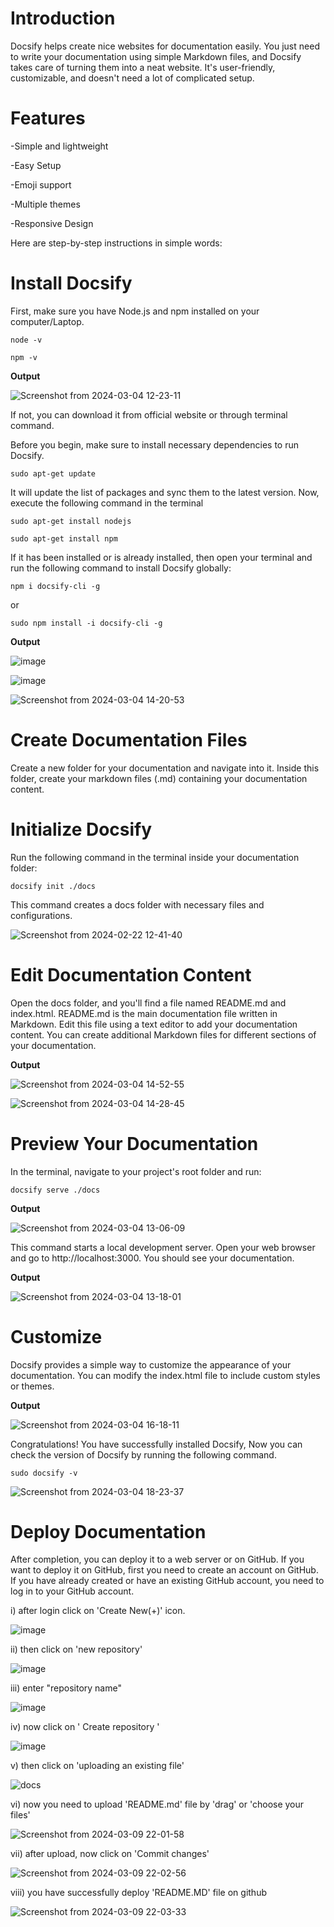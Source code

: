 # Introduction

Docsify helps create nice websites for documentation easily. You just need to write your documentation using simple Markdown files, and Docsify takes care of turning them into a neat website. It's user-friendly, customizable, and doesn't need a lot of complicated setup.

# Features

-Simple and lightweight

-Easy Setup

-Emoji support

-Multiple themes

-Responsive Design


Here are step-by-step instructions in simple words:

# Install Docsify

First, make sure you have Node.js and npm installed on your computer/Laptop.
```
node -v
```
```
npm -v
```

**Output**

![Screenshot from 2024-03-04 12-23-11](https://github.com/ErSachinBhati/Docsify/assets/158732178/b10654aa-bc76-47d0-b62d-279f1f969697)


If not, you can download it from official website or through terminal command.

Before you begin, make sure to install necessary dependencies to run Docsify.

```
sudo apt-get update
```

It will update the list of packages and sync them to the latest version.
Now, execute the following command in the terminal

```
sudo apt-get install nodejs
```
```
sudo apt-get install npm
```


If it has been installed or is already installed, then open your terminal and run the following command to install Docsify globally:

```
npm i docsify-cli -g
```
 or
```
sudo npm install -i docsify-cli -g
```

**Output**


![image](https://github.com/ErSachinBhati/Docsify/assets/158732178/c949d253-5243-41d7-808b-c78dd0cf7a11)


![image](https://github.com/ErSachinBhati/Docsify/assets/158732178/7cc7d4d4-5abc-47db-8a99-e82da9b20627)


![Screenshot from 2024-03-04 14-20-53](https://github.com/ErSachinBhati/Docsify/assets/158732178/6bfc35b1-4543-41ff-aa44-d45e1f040f4a)



# Create Documentation Files

Create a new folder for your documentation and navigate into it. Inside this folder, create your markdown files (.md) containing your documentation content.


 # Initialize Docsify

Run the following command in the terminal inside your documentation folder:

```
docsify init ./docs
```

This command creates a docs folder with necessary files and configurations.


![Screenshot from 2024-02-22 12-41-40](https://github.com/ErSachinBhati/Docsify/assets/158732178/5a643e3b-432c-450f-9170-454b57c97409)



 # Edit Documentation Content

Open the docs folder, and you'll find a file named README.md and index.html. README.md is the main documentation file written in Markdown. Edit this file using a text editor to add your documentation content. You can create additional Markdown files for different sections of your documentation.

**Output**

![Screenshot from 2024-03-04 14-52-55](https://github.com/ErSachinBhati/Docsify/assets/158732178/03955d7e-5909-47c0-91d3-fab05cbd6bcc)

![Screenshot from 2024-03-04 14-28-45](https://github.com/ErSachinBhati/Docsify/assets/158732178/e41e6fed-0f80-4c23-9aa3-3eee97ef7fa2)


# Preview Your Documentation

In the terminal, navigate to your project's root folder and run:

```
docsify serve ./docs
```
**Output**

![Screenshot from 2024-03-04 13-06-09](https://github.com/ErSachinBhati/Docsify/assets/158732178/8b1dc818-387b-45af-88b8-fec7b9daa3b7)


This command starts a local development server. Open your web browser and go to http://localhost:3000. You should see your documentation.

**Output**

![Screenshot from 2024-03-04 13-18-01](https://github.com/ErSachinBhati/Docsify/assets/158732178/0c8ec1b2-e0fa-4926-b204-939a155e7f03)



# Customize

Docsify provides a simple way to customize the appearance of your documentation. You can modify the index.html file to include custom styles or themes.

**Output**

![Screenshot from 2024-03-04 16-18-11](https://github.com/ErSachinBhati/Docsify/assets/158732178/612d5276-0170-48f2-a12d-65fcb5081a75)



Congratulations! You have successfully installed Docsify, Now you can check the version of Docsify by running the following command.

```
sudo docsify -v
```


![Screenshot from 2024-03-04 18-23-37](https://github.com/ErSachinBhati/Docsify/assets/158732178/0e9310ce-7a4e-4a40-9836-d68cf25aa622)



# Deploy Documentation

After completion, you can deploy it to a web server or on GitHub. If you want to deploy it on GitHub, first you need to create an account on GitHub. If you have already created or have an existing GitHub account, you need to log in to your GitHub account.


i) after login click on 'Create New(+)' icon.


![image](https://github.com/ErSachinBhati/Docsify/assets/158732178/f8668f75-ebb3-43b2-b693-71960c9e8fdc)



ii) then click on 'new repository'

![image](https://github.com/ErSachinBhati/Docsify/assets/158732178/a74c4a5d-711d-461d-b415-28bebb9ae5ee)



iii) enter "repository name" 

![image](https://github.com/ErSachinBhati/Docsify/assets/158732178/936ef543-1a23-4fbf-a473-0ad6f485226b)



iv) now click on ' Create repository '

![image](https://github.com/ErSachinBhati/Docsify/assets/158732178/bda8f105-4ea4-46b3-9c23-d3a5b3209a77)




v) then click on 'uploading an existing file'

 ![docs](https://github.com/ErSachinBhati/Docsify/assets/158732178/6b67f3ff-96a0-4cda-b456-18bb5b566689)




vi) now you need to upload 'README.md' file by 'drag' or 'choose your files'

![Screenshot from 2024-03-09 22-01-58](https://github.com/ErSachinBhati/Docsify/assets/158732178/0b32e86a-cc0d-4ac6-9f39-247c3799657d)



vii) after upload, now click on 'Commit changes'

![Screenshot from 2024-03-09 22-02-56](https://github.com/ErSachinBhati/Docsify/assets/158732178/1ad113e7-efd6-48a3-8796-9ead972fb035)



viii) you have successfully deploy 'README.MD' file on github

![Screenshot from 2024-03-09 22-03-33](https://github.com/ErSachinBhati/Docsify/assets/158732178/eb4ec205-f2db-4425-b345-1625aa51af03)





